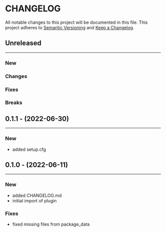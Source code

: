 # CHANGELOG

All notable changes to this project will be documented in this file.
This project adheres to [Semantic Versioning](http://semver.org/) and [Keep a Changelog](http://keepachangelog.com/).



## Unreleased
---

### New

### Changes

### Fixes

### Breaks


## 0.1.1 - (2022-06-30)
---

### New
* added setup.cfg


## 0.1.0 - (2022-06-11)
---

### New
* added CHANGELOG.md
* initial import of plugin


### Fixes
* fixed missing files from package_data


